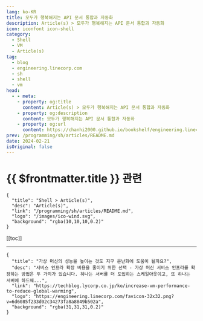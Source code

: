 ```yaml
---
lang: ko-KR
title: 모두가 행복해지는 API 문서 통합과 자동화
description: Article(s) > 모두가 행복해지는 API 문서 통합과 자동화
icon: iconfont icon-shell
category: 
  - Shell
  - VM
  - Article(s)
tag: 
  - blog
  - engineering.linecorp.com
  - sh
  - shell
  - vm
head:
  - - meta:
    - property: og:title
      content: Article(s) > 모두가 행복해지는 API 문서 통합과 자동화
    - property: og:description
      content: 모두가 행복해지는 API 문서 통합과 자동화
    - property: og:url
      content: https://chanhi2000.github.io/bookshelf/engineering.linecorp.com/increase-vm-performance-to-reduce-global-warming.html
prev: /programming/sh/articles/README.md
date: 2024-02-21
isOriginal: false
---
```


# {{ $frontmatter.title }} 관련

```component VPCard
{
  "title": "Shell > Article(s)",
  "desc": "Article(s)",
  "link": "/programming/sh/articles/README.md",
  "logo": "/images/ico-wind.svg",
  "background": "rgba(10,10,10,0.2)"
}
```

[[toc]]

---

```component VPCard
{
  "title": "가상 머신의 성능을 높이는 것도 지구 온난화에 도움이 될까요?",
  "desc": "서비스 인프라 확장 비용을 줄이기 위한 선택 - 가상 머신 서비스 인프라를 확장하는 방법은 두 가지가 있습니다. 하나는 서버를 더 도입하는 스케일아웃이고, 또 하나는 서버에 하드웨...",
  "link": "https://techblog.lycorp.co.jp/ko/increase-vm-performance-to-reduce-global-warming",
  "logo": "https://engineering.linecorp.com/favicon-32x32.png?v=6d6085f233d02c34273fa8a8849b502a",
  "background": "rgba(31,31,31,0.2)"
}
```

<!-- TODO: 작성 -->
